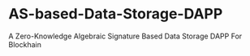 # AS-based-Data-Storage-DAPP
A Zero-Knowledge Algebraic Signature Based Data Storage DAPP For Blockhain
